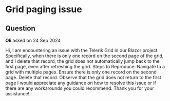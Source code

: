 # Grid paging issue

## Question

**Oli** asked on 24 Sep 2024

Hi, I am encountering an issue with the Telerik Grid in our Blazor project. Specifically, when there is only one record on the second page of the grid, and I delete that record, the grid does not automatically jump back to the first page, even after refreshing the grid. Steps to Reproduce: Navigate to a grid with multiple pages. Ensure there is only one record on the second page. Delete that record. Observe that the grid does not return to the first page I would appreciate any guidance on how to resolve this issue or if there are any workarounds you could recommend. Thank you for your assistance!
